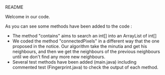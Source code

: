 README




Welcome in our code. 

As you can see some methods have been added to the code :
        
- The method "contains" aims to search an int[] into an ArrayList of int[]
- We coded the method "connectedPixels" in a different way that the one proposed in the notice. Our algorithm take the minutia and get his neighbours, and then we get the neighbours of the previous neighbours until we don't find any more new neighbours.
- Several test methods  have been added (main.java) including commented test (Fingerprint.java) to check the output of each method.
